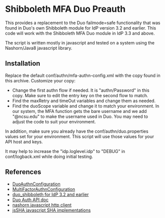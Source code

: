 # Shibboleth MFA Duo Preauth

This provides a replacement to the Duo failmode=safe functionality that
was found in Duo's own Shibboleth module for IdP version 3.2 and
earlier. This code will work with the Shibboleth MFA Duo module in IdP
3.3 and above. 

The script is written mostly in javascript and tested on a system using 
the Nashorn/Java8 javascript library. 

## Installation

Replace the default conf/authn/mfa-authn-config.xml with the copy 
found in this archive. Customize your copy:

* Change the first authn flow if needed. It is "authn/Password" in this copy. 
  Make sure to edit the entry key on the second flow to match.
* Find the maxRetry and timeOut variables and change them as needed.
* Find the duoScope variable and change it to match your environment. In
  our system, the MFA function gets the bare username and we add
  "@ncsu.edu" to make the username used in Duo. You may need to adjust
  the code to suit your environment.

In addition, make sure you already have the conf/authn/duo.properties
values set for your environment. This script will use those values for
your API host and keys.

It may help to increase the "idp.loglevel.idp" to "DEBUG" in
conf/logback.xml while doing initial testing.

## References

* [DuoAuthnConfiguration](https://wiki.shibboleth.net/confluence/display/IDP30/DuoAuthnConfiguration)
* [MultiFactorAuthnConfiguration](https://wiki.shibboleth.net/confluence/display/IDP30/MultiFactorAuthnConfiguration)
* [duo_shibboleth for IdP 3.2 and earlier](https://github.com/duosecurity/duo_shibboleth)
* [Duo Auth API doc](https://duo.com/docs/authapi)
* [nashorn javascript http client](https://gist.github.com/billybong/a462152889b6616deb02)
* [jsSHA javascript SHA implementations](https://github.com/Caligatio/jsSHA)


